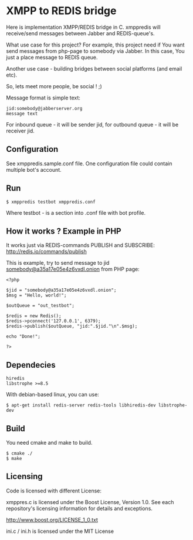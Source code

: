 # XMPP to REDIS bridge

Here is implementation XMPP/REDIS bridge in C. xmppredis will receive/send messages between Jabber and REDIS-queue's.

What use case for this project?
For example, this project need if You want send messages from php-page to somebody via Jabber. In this case, You just a place message to REDIS queue.

Another use case - building bridges between social platforms (and email etc).

So, lets meet more people, be social ! ;)

Message format is simple text:

    jid:somebody@jabberserver.org
    message text

For inbound queue - it will be sender jid, for outbound queue - it will be receiver jid.

## Configuration

See xmppredis.sample.conf file. One configuration file could contain multiple bot's account.

## Run

    $ xmppredis testbot xmppredis.conf

Where testbot - is a section into .conf file with bot profile.

## How it works ? Example in PHP

It works just via REDIS-commands PUBLISH and SUBSCRIBE:
http://redis.io/commands/publish

This is example, try to send message to jid somebody@a35a17e05e4z6vxdl.onion from PHP page:

    <?php

    $jid = "somebody@a35a17e05e4z6vxdl.onion";
    $msg = "Hello, world!";

    $outQueue = "out_testbot";

    $redis = new Redis();
    $redis->pconnect('127.0.0.1', 6379);
    $redis->publish($outQueue, "jid:".$jid."\n".$msg);

    echo "Done!";

    ?>

## Dependecies

    hiredis
    libstrophe >=8.5

With debian-based linux, you can use:

    $ apt-get install redis-server redis-tools libhiredis-dev libstrophe-dev

## Build

You need cmake and make to build.

    $ cmake ./
    $ make

## Licensing

Code is licensed with different License:

xmppres.c is licensed under the Boost License, Version 1.0. See each
repository's licensing information for details and exceptions.

http://www.boost.org/LICENSE_1_0.txt

ini.c / ini.h is licensed under the MIT License
